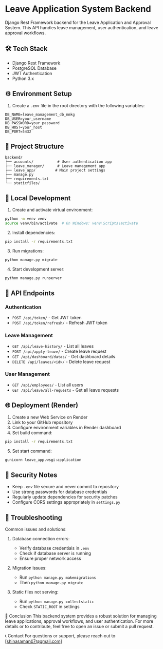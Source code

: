 # Leave Application System Backend

Django Rest Framework backend for the Leave Application and Approval System. This API handles leave management, user authentication, and leave approval workflows.

## 🛠️ Tech Stack

- Django Rest Framework
- PostgreSQL Database
- JWT Authentication
- Python 3.x

## ⚙️ Environment Setup

1. Create a `.env` file in the root directory with the following variables:
```env
DB_NAME=leave_management_db_mmkg
DB_USER=your_username
DB_PASSWORD=your_password
DB_HOST=your_host
DB_PORT=5432
```

## 📁 Project Structure
```
backend/
├── accounts/           # User authentication app
├── leave_manager/      # Leave management app
├── leave_app/         # Main project settings
├── manage.py         
├── requirements.txt   
└── staticfiles/      
```

## 🚀 Local Development

1. Create and activate virtual environment:
```bash
python -m venv venv
source venv/bin/activate  # On Windows: venv\Scripts\activate
```

2. Install dependencies:
```bash
pip install -r requirements.txt
```

3. Run migrations:
```bash
python manage.py migrate
```

4. Start development server:
```bash
python manage.py runserver
```

## 📌 API Endpoints

### Authentication
- `POST /api/token/` - Get JWT token
- `POST /api/token/refresh/` - Refresh JWT token

### Leave Management
- `GET /api/leave-history/` - List all leaves
- `POST /api/apply-leave/` - Create leave request
- `GET /api/dashboard/datas/` - Get dashboard details
- `DELETE /api/leaves/<id>/` - Delete leave request

### User Management
- `GET /api/employees/` - List all users
- `GET /api/leave/all-requests` - Get all leave requests

## 🌐 Deployment (Render)

1. Create a new Web Service on Render
2. Link to your GitHub repository
3. Configure environment variables in Render dashboard
4. Set build command:
```bash
pip install -r requirements.txt
```
5. Set start command:
```bash
gunicorn leave_app.wsgi:application
```

## 🔐 Security Notes

- Keep `.env` file secure and never commit to repository
- Use strong passwords for database credentials
- Regularly update dependencies for security patches
- Configure CORS settings appropriately in `settings.py`

## 🐛 Troubleshooting

Common issues and solutions:

1. Database connection errors:
   - Verify database credentials in `.env`
   - Check if database server is running
   - Ensure proper network access

2. Migration issues:
   - Run `python manage.py makemigrations`
   - Then `python manage.py migrate`

3. Static files not serving:
   - Run `python manage.py collectstatic`
   - Check `STATIC_ROOT` in settings

📝 Conclusion
This backend system provides a robust solution for managing leave applications, approval workflows, and user authentication. For more details or to contribute, feel free to open an issue or submit a pull request.

📞 Contact
For questions or support, please reach out to [shinasaman07@gmail.com]